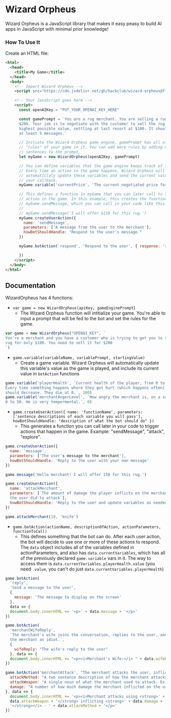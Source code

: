 # Wizard Orpheus

Wizard Orpheus is a JavaScript library that makes it easy peasy to build AI apps in JavaScript with minimal prior knowledge!

### How To Use It

Create an HTML file:

```html
<html>
  <head>
    <title>My Game</title>
  </head>
  <body>
    <!-- Import Wizard Orpheus -->
    <script src="https://cdn.jsdelivr.net/gh/hackclub/wizard-orpheus@ff51edc57157adda99abff5cc4ac71a20285712c/wizard_orpheus.js"></script>

    <!-- Your JavaScript goes here -->
    <script>
      const openAIKey = "PUT_YOUR_OPENAI_KEY_HERE"

      const gamePrompt = `You are a rug merchant. You are selling a rug for
      $200. Your job is to negotiate with the customer to sell the rug for the
      highest possible value, settling at last resort at $100. It should take
      at least 5 messages.`

      // Initiate the Wizard Orpheus game engine. gamePrompt has all of the
      // "rules" of your game in it. You can add more rules by adding more
      // sentences to the prompt.
      let myGame = new WizardOrpheus(openAIKey, gamePrompt)

      // You can define variables that the game engine keeps track of like this.
      // Every time an action in the game happens, Wizard Orpheus will
      // automaticlaly update these variables and send the current values to
      // your callback.
      myGame.variable('currentPrice', 'The current negotiated price for the rug', 200)

      // This defines a function in myGame that you can later call to trigger an
      // action in the game. In this example, this creates the function
      // myGame.sendMessage, which you can call in your code like this:
      //
      // myGame.sendMessage('I will offer $150 for this rug.')
      myGame.createUserAction({
        name: 'sendMessage',
        parameters: ['A message from the user to the merchant'],
        howBotShouldHandle: "Respond to the user's message."
      })

      myGame.botAction('respond', 'Respond to the user', { response: 'sample response' }, data => {

      })
    </script>
  </body>
</html>
```

## Documentation

WizardOrpheus has 4 functions:

- `var game = new WizardOrpheus(apiKey, gameEnginePrompt`)
  - The Wizard Orpheus function will intitialize your game. You're able to input a prompt that will be fed to the bot and set the rules for the game. 

```js
var game = new WizardOrpheus("OPENAI_KEY", `
You're a merchant and you have a customer who is trying to get you to sell your
rug for only $100. You need to sell it for $200
`)
```

- `game.variable(variableName, variablePrompt, startingValue)`
  - Create a game variable. Wizard Orpheus will automatically update this variable's value as the game is played, and include its current value in `botAction` functions

```js
game.variable('playerHealth', `Current health of the player, from 0 to 100.
Every time something happens where they get hurt (which happens often), this
should decrease. They die at 0.`, 100)
game.variable('merchantAngerLevel', `How angry the merchant is, on a scale from
0 to 50. He is very tempermental.`, 0)
```

- `game.createUserAction({ name: 'functionName', parameters: ['sentence descriptions of each variable you will pass'], howBotShouldHandle: "description of what the bot should do" })`
  - This generates a function you can call later in your code to trigger actions that happen in the game. Example: "sendMessage", "attack", "explore".

```js
game.createUserAction({
  name: 'message',
  parameters: ['The user's message to the merchant'],
  howBotShouldHandle: 'Reply to the user with your own message'
})

game.message('Hello merchant! I will offer 150 for this rug.')

game.createUserAction({
  name: 'attackMerchant',
  parameters: [`The amount of damage the player inflicts on the merchant', 'What
  the user did to attack`],
  howBotShouldHandle: 'Reply to the user and update variables as needed.'
})

game.attackMerchant(10, 'knife')
```

- `game.botAction(actionName, descriptionOfAction, actionParameters, functionToCall)`
  - This defines something that the bot can do. After each user action, the bot will decide to use one or more of these actions to respond. The `data` object includes all of the variables defined in actionParameters, and also has `data.currentVariables`, which has all of the previously declared `game.variable` vars in it. The way to access them is `data.currentVariables.playerHealth.value` (you need `.value`, you can't do just `data.currentVariables.playerHealth`)

```js
game.botAction(
  'reply',
  'Send a message to the user',
  {
    message: 'The message to display on the screen'
  },
  data => {
  document.body.innerHTML += '<p>' + data.message + '</p>'
})

game.botAction(
  'merchantWifeReply',
  `The merchant's wife joins the conversation, replies to the user, and calls
  the merchant an idiot.`,
  {
    wifeReply: "The wife's reply to the user"
  }, data => {
  document.body.innerHTML += "<p><i>Merchant's Wife:</i> " + data.wifeReply + "</p>"
})

game.botAction('merchantAttack', "The merchant attacks the user, inflicting damage", {
  attackMethod: "A two sentence description of how the merchant attacks the user.",
  attackWeapon: "A single noun of what the merchant used to attack. Ex. 'candlestick'",
  damage: "A number of how much damage the merchant inflicted on the user"
}, data => {
  document.body.innerHTML += '<p><i>Merchant attacks using <strong>' +
  data.attackWeapon + '</strong> inflicting <strong>' + data.damage +
  '</strong></i> - ' + data.attackMethod + '</p>'
})
```
